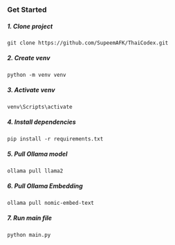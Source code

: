 ### Get Started

##### 1. Clone project
```
git clone https://github.com/SupeemAFK/ThaiCodex.git
```

##### 2. Create venv
```
python -m venv venv
```

##### 3. Activate venv
```
venv\Scripts\activate
```

##### 4. Install dependencies
```
pip install -r requirements.txt
```

##### 5. Pull Ollama model
```
ollama pull llama2
```

##### 6. Pull Ollama Embedding
```
ollama pull nomic-embed-text
```

##### 7. Run main file
```
python main.py
```